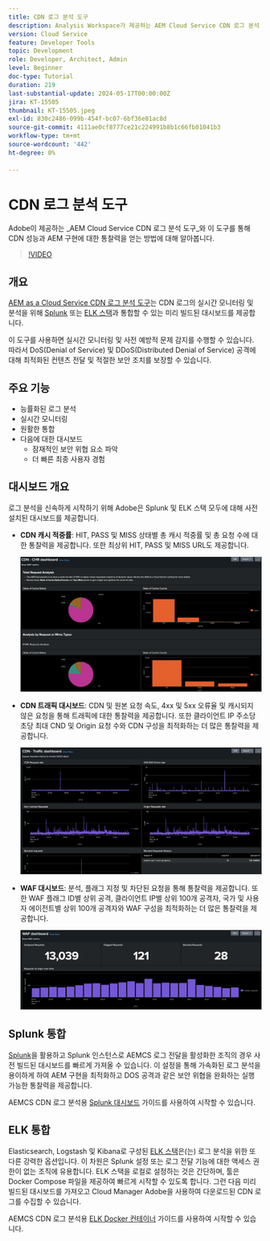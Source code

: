 ```yaml
---
title: CDN 로그 분석 도구
description: Analysis Workspace가 제공하는 AEM Cloud Service CDN 로그 분석 도구에 대해 알아보고 Adobe이 CDN 성능과 AEM 구현에 대한 통찰력을 얻는 데 어떻게 도움이 되는지에 대해 알아봅니다.
version: Cloud Service
feature: Developer Tools
topic: Development
role: Developer, Architect, Admin
level: Beginner
doc-type: Tutorial
duration: 219
last-substantial-update: 2024-05-17T00:00:00Z
jira: KT-15505
thumbnail: KT-15505.jpeg
exl-id: 830c2486-099b-454f-bc07-6bf36e81ac8d
source-git-commit: 4111ae0cf8777ce21c224991b8b1c66fb01041b3
workflow-type: tm+mt
source-wordcount: '442'
ht-degree: 0%

---
```


# CDN 로그 분석 도구

Adobe이 제공하는 _AEM Cloud Service CDN 로그 분석 도구_와 이 도구를 통해 CDN 성능과 AEM 구현에 대한 통찰력을 얻는 방법에 대해 알아봅니다.
 
>[!VIDEO](https://video.tv.adobe.com/v/3429177?quality=12&learn=on)

## 개요

[AEM as a Cloud Service CDN 로그 분석 도구](https://github.com/adobe/AEMCS-CDN-Log-Analysis-Tooling)는 CDN 로그의 실시간 모니터링 및 분석을 위해 [Splunk](https://www.splunk.com/en_us/products/observability-cloud.html) 또는 [ELK 스택](https://www.elastic.co/elastic-stack)과 통합할 수 있는 미리 빌드된 대시보드를 제공합니다.

이 도구를 사용하면 실시간 모니터링 및 사전 예방적 문제 감지를 수행할 수 있습니다. 따라서 DoS(Denial of Service) 및 DDoS(Distributed Denial of Service) 공격에 대해 최적화된 컨텐츠 전달 및 적절한 보안 조치를 보장할 수 있습니다.

## 주요 기능

- 능률화된 로그 분석
- 실시간 모니터링
- 원활한 통합
- 다음에 대한 대시보드
   - 잠재적인 보안 위협 요소 파악
   - 더 빠른 최종 사용자 경험

## 대시보드 개요

로그 분석을 신속하게 시작하기 위해 Adobe은 Splunk 및 ELK 스택 모두에 대해 사전 설치된 대시보드를 제공합니다.

- **CDN 캐시 적중률**: HIT, PASS 및 MISS 상태별 총 캐시 적중률 및 총 요청 수에 대한 통찰력을 제공합니다. 또한 최상위 HIT, PASS 및 MISS URL도 제공합니다.

  ![CDN 캐시 적중률](assets/CHR-dashboard.png)

- **CDN 트래픽 대시보드**: CDN 및 원본 요청 속도, 4xx 및 5xx 오류율 및 캐시되지 않은 요청을 통해 트래픽에 대한 통찰력을 제공합니다. 또한 클라이언트 IP 주소당 초당 최대 CND 및 Origin 요청 수와 CDN 구성을 최적화하는 더 많은 통찰력을 제공합니다.

  ![CDN 트래픽 대시보드](assets/Traffic-dashboard.png)

- **WAF 대시보드**: 분석, 플래그 지정 및 차단된 요청을 통해 통찰력을 제공합니다. 또한 WAF 플래그 ID별 상위 공격, 클라이언트 IP별 상위 100개 공격자, 국가 및 사용자 에이전트별 상위 100개 공격자와 WAF 구성을 최적화하는 더 많은 통찰력을 제공합니다.

  ![WAF 대시보드](assets/WAF-Dashboard.png)

## Splunk 통합

[Splunk](https://www.splunk.com/en_us/products/observability-cloud.html)을 활용하고 Splunk 인스턴스로 AEMCS 로그 전달을 활성화한 조직의 경우 사전 빌드된 대시보드를 빠르게 가져올 수 있습니다. 이 설정을 통해 가속화된 로그 분석을 용이하게 하여 AEM 구현을 최적화하고 DOS 공격과 같은 보안 위협을 완화하는 실행 가능한 통찰력을 제공합니다.

AEMCS CDN 로그 분석용 [Splunk 대시보드](https://github.com/adobe/AEMCS-CDN-Log-Analysis-Tooling/blob/main/Splunk/README.md#splunk-dashboards-for-aemcs-cdn-log-analysis) 가이드를 사용하여 시작할 수 있습니다.


## ELK 통합

Elasticsearch, Logstash 및 Kibana로 구성된 [ELK 스택](https://www.elastic.co/elastic-stack)은(는) 로그 분석을 위한 또 다른 강력한 옵션입니다. 이 차원은 Splunk 설정 또는 로그 전달 기능에 대한 액세스 권한이 없는 조직에 유용합니다. ELK 스택을 로컬로 설정하는 것은 간단하며, 툴은 Docker Compose 파일을 제공하여 빠르게 시작할 수 있도록 합니다. 그런 다음 미리 빌드된 대시보드를 가져오고 Cloud Manager Adobe을 사용하여 다운로드된 CDN 로그를 수집할 수 있습니다.

AEMCS CDN 로그 분석용 [ELK Docker 컨테이너](https://github.com/adobe/AEMCS-CDN-Log-Analysis-Tooling/blob/main/ELK/README.md#elk-docker-container-for-aemcs-cdn-log-analysis) 가이드를 사용하여 시작할 수 있습니다.
